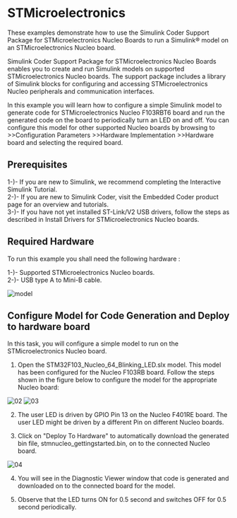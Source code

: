 # STMicroelectronics

These examples demonstrate how to use the Simulink Coder Support Package for STMicroelectronics Nucleo Boards to run a Simulink® model on an STMicroelectronics Nucleo board.

Simulink Coder Support Package for STMicroelectronics Nucleo Boards enables you to create and run Simulink models on supported STMicroelectronics Nucleo boards. The support package includes a library of Simulink blocks for configuring and accessing STMicroelectronics Nucleo peripherals and communication interfaces.

In this example you will learn how to configure a simple Simulink model to generate code for STMicroelectronics Nucleo F103RBT6 board and run the generated code on the board to periodically turn an LED on and off. You can configure this model for other supported Nucleo boards by browsing to >>Configuration Parameters >>Hardware Implementation >>Hardware board and selecting the required board.

## Prerequisites

1-)- If you are new to Simulink, we recommend completing the Interactive Simulink Tutorial.\
2-)- If you are new to Simulink Coder, visit the Embedded Coder product page for an overview and tutorials.\
3-)- If you have not yet installed ST-Link/V2 USB drivers, follow the steps as described in Install Drivers for STMicroelectronics Nucleo boards.

## Required Hardware

To run this example you shall need the following hardware :

1-)- Supported STMicroelectronics Nucleo boards.\
2-)- USB type A to Mini-B cable.

![model](https://user-images.githubusercontent.com/43390471/51721641-928e9f80-204a-11e9-943c-0c9b5a9bfee5.png)

## Configure Model for Code Generation and Deploy to hardware board

In this task, you will configure a simple model to run on the STMicroelectronics Nucleo board.

1. Open the STM32F103_Nucleo_64_Blinking_LED.slx model. This model has been configured for the Nucleo F103RB board. Follow the steps shown in the figure below to configure the model for the appropriate Nucleo board:

![02](https://user-images.githubusercontent.com/43390471/51721689-bbaf3000-204a-11e9-9d31-8507e591b5e5.png)
![03](https://user-images.githubusercontent.com/43390471/51721715-d386b400-204a-11e9-8661-d2093755510c.png)

2. The user LED is driven by GPIO Pin 13 on the Nucleo F401RE board. The user LED might be driven by a different Pin on different Nucleo boards.

3. Click on "Deploy To Hardware" to automatically download the generated bin file, stmnucleo_gettingstarted.bin, on to the connected Nucleo board.


![04](https://user-images.githubusercontent.com/43390471/51721791-1d6f9a00-204b-11e9-9b05-357fa3d796c5.png)

4. You will see in the Diagnostic Viewer window that code is generated and downloaded on to the connected board for the model.

5. Observe that the LED turns ON for 0.5 second and switches OFF for 0.5 second periodically.




